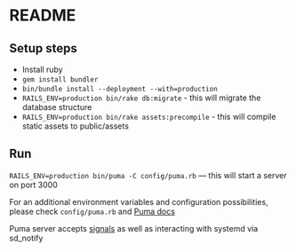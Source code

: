 # README

## Setup steps

* Install ruby
* `gem install bundler`
* `bin/bundle install --deployment --with=production`
* `RAILS_ENV=production bin/rake db:migrate` - this will migrate the database structure
* `RAILS_ENV=production bin/rake assets:precompile` - this will compile static assets to public/assets

## Run

`RAILS_ENV=production bin/puma -C config/puma.rb` — this will start a server on port 3000

For an additional environment variables and configuration possibilities, please check `config/puma.rb` and [Puma docs](https://puma.io/puma/Puma/DSL.html)

Puma server accepts [signals](https://github.com/puma/puma/blob/master/docs/signals.md) as well as interacting with systemd via sd_notify
